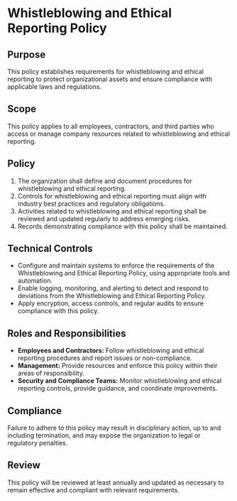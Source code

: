 # Whistleblowing and Ethical Reporting Policy

## Purpose

This policy establishes requirements for whistleblowing and ethical reporting to protect organizational assets and ensure compliance with applicable laws and regulations.

## Scope

This policy applies to all employees, contractors, and third parties who access or manage company resources related to whistleblowing and ethical reporting.

## Policy

1. The organization shall define and document procedures for whistleblowing and ethical reporting.
2. Controls for whistleblowing and ethical reporting must align with industry best practices and regulatory obligations.
3. Activities related to whistleblowing and ethical reporting shall be reviewed and updated regularly to address emerging risks.
4. Records demonstrating compliance with this policy shall be maintained.

## Technical Controls

- Configure and maintain systems to enforce the requirements of the Whistleblowing and Ethical Reporting Policy, using appropriate tools and automation.
- Enable logging, monitoring, and alerting to detect and respond to deviations from the Whistleblowing and Ethical Reporting Policy.
- Apply encryption, access controls, and regular audits to ensure compliance with this policy.

## Roles and Responsibilities

- **Employees and Contractors:** Follow whistleblowing and ethical reporting procedures and report issues or non-compliance.
- **Management:** Provide resources and enforce this policy within their areas of responsibility.
- **Security and Compliance Teams:** Monitor whistleblowing and ethical reporting controls, provide guidance, and coordinate improvements.

## Compliance

Failure to adhere to this policy may result in disciplinary action, up to and including termination, and may expose the organization to legal or regulatory penalties.

## Review

This policy will be reviewed at least annually and updated as necessary to remain effective and compliant with relevant requirements.
